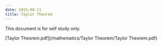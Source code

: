 ```yaml
---
date: 2015-08-11
title: Taylor Theorem
---
```


This document is for self study only.

[Taylor Theorem.pdf](/mathematics/Taylor Theorem/Taylor Theorem.pdf)